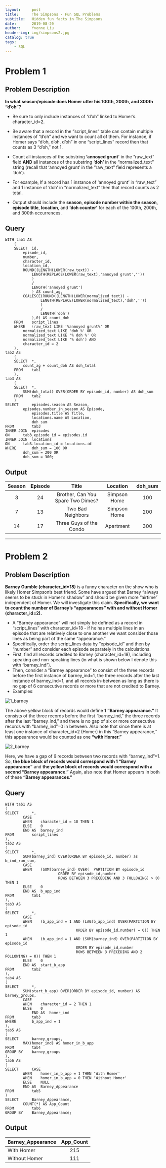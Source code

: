 ```yaml
---
layout:     post
title:      The Simpsons - Fun SQL Problems
subtitle:   Hidden fun facts in The Simpsons
date:       2019-08-20
author:     Yvonne Liu
header-img: img/simpsons2.jpg
catalog: true
tags:
    - SQL
---
```


# Problem 1

## Problem Description

**In what season/episode does Homer utter his 100th, 200th, and 300th “d’oh”?**  

* Be sure to only include instances of “d’oh” linked to Homer’s character_id=2.  

* Be aware that a record in the “script_lines” table can contain multiple instances of “d’oh” and we want to count all of them.  For instance, if Homer says “d’oh, d’oh, d’oh” in one “script_lines” record then that counts as 3 “d’oh,” not 1.  

* Count all instances of the substring **‘annoyed grunt’** in the “raw_text” field **AND** all instances of the substring **‘doh’** in the “normalized_text” string (recall that ‘annoyed grunt’ in the “raw_text” field represents a ‘doh’).  

* For example, If a record has 1 instance of ‘annoyed grunt’ in “raw_text” and 1 instance of ‘doh’ in “normalized_text” then that record counts as 2 total.  

* Output should include the **season**, **episode number within the season**, **episode title**, **location**, and **‘doh counter’** for each of the 100th, 200th, and 300th occurrences.

## Query

```
WITH tab1 AS
	(
	SELECT	id,
		episode_id,
		number, 
		character_id,
		location_id,
		ROUND((LENGTH(LOWER(raw_text)) - 
			LENGTH(REPLACE(LOWER(raw_text),'annoyed grunt',''))
			) 
			/ 
			LENGTH('annoyed grunt')        
			) AS count_ag,
		COALESCE(ROUND((LENGTH(LOWER(normalized_text)) - 
				LENGTH(REPLACE(LOWER(normalized_text),'doh',''))
				) 
				/ 
				LENGTH('doh')
			),0) AS count_doh
	FROM	script_lines
	WHERE	(raw_text LIKE '%annoyed grunt%' OR
		normalized_text LIKE 'doh %' OR
		normalized_text LIKE '% doh %' OR
		normalized_text LIKE '% doh') AND
		character_id = 2
	),
tab2 AS
	(		
	SELECT	*,
		count_ag + count_doh AS doh_total
	FROM	tab1
	),
tab3 AS
	(
	SELECT	*,
		SUM(doh_total) OVER(ORDER BY episode_id, number) AS doh_sum
	FROM	tab2
	)
SELECT		episodes.season AS Season,
		episodes.number_in_season AS Episode,
        	episodes.title AS Title,
        	locations.name AS Location,
        	doh_sum
FROM		tab3
INNER JOIN	episodes
ON		tab3.episode_id = episodes.id
INNER JOIN	locations
ON		tab3.location_id = locations.id
WHERE		doh_sum = 100 OR
		doh_sum = 200 OR
		doh_sum = 300;

```

## Output

| Season | Episode |                 Title                |   Location   | doh_sum  |
|:------:|:-------:|:------------------------------------:|:------------:|:--------:|	
| 3      |   24    |  Brother, Can You Spare Two Dimes?   | Simpson Home |    100   |
| 7      |   13    |          Two Bad Neighbors           | Simpson Home |    200   |
|14      |   17    |       Three Guys of the Condo        |  Apartment   |    300   |

***
# Problem 2

## Problem Description

**Barney Gumble (character_id=18)** is a funny character on the show who is likely Homer Simpson’s best friend.  Some have argued that Barney “always seems to be stuck in Homer’s shadow” and should be given more “airtime” independent of Homer.  We will investigate this claim.  **Specifically, we want to count the number of Barney’s “appearances” with and without Homer (character_id=2).**  

* A “Barney appearance” will not simply be defined as a record in “script_lines” with character_id=18 - if he has multiple lines in an episode that are relatively close to one another we want consider those lines as being part of the same “appearance.”  
* Specifically, order the script_lines data by “episode_id” and then by “number” and consider each episode separately in the calculations.  
* First, find all records credited to Barney (character_id=18), including speaking and non-speaking lines (in what is shown below I denote this with “barney_ind”).  
* Then, consider a “Barney appearance” to consist of the three records before the first instance of barney_ind=1, the three records after the last instance of barney_ind=1, and all records in-between as long as there is no gap of 6 consecutive records or more that are not credited to Barney.  
* Examples: 

![1_barney](https://user-images.githubusercontent.com/78829814/110739832-ca371200-81e6-11eb-9e82-18f612f1a8f6.jpg)


The above yellow block of records would define **1 “Barney appearance.”**  It consists of the three records before the first “barney_ind,” the three records after the last “barney_ind,” and there is no gap of six or more consecutive records with “barney_ind”=0 in between.  Also note that since there is at least one instance of character_id=2 (Homer) in this “Barney appearance,” this appearance would be counted as one **“with Homer.”** 


![2_barney](https://user-images.githubusercontent.com/78829814/110739620-63195d80-81e6-11eb-9ddf-28ce4de19bf1.jpg)

Here, we have a gap of 6 records between two records with “barney_ind”=1.  So, **the blue block of records would correspond with 1 “Barney appearance”** and **the yellow block of records would correspond with a second “Barney appearance.”**  Again, also note that Homer appears in both of these **“Barney appearances.”**

## Query

```
WITH tab1 AS
(
SELECT		*,
		CASE
		WHEN	character_id = 18 THEN 1
		ELSE 	0
		END AS 	barney_ind
FROM		script_lines
),
tab2 AS
(
SELECT		*,
		SUM(barney_ind) OVER(ORDER BY episode_id, number) as b_ind_run_sum,
		CASE
		WHEN	(SUM(barney_ind) OVER(	PARTITION BY episode_id 
						ORDER BY episode_id,number 
						ROWS BETWEEN 3 PRECEDING AND 3 FOLLOWING) > 0) THEN 1
		ELSE	0
		END AS 	b_app_ind
FROM		tab1
),
tab3 AS
(
SELECT		*,
		CASE
		WHEN	(b_app_ind = 1 AND (LAG(b_app_ind) OVER(PARTITION BY episode_id 
								ORDER BY episode_id,number) = 0)) THEN 1
		WHEN	(b_app_ind = 1 AND (SUM(barney_ind) OVER(PARTITION BY episode_id 
								ORDER BY episode_id,number 
								ROWS BETWEEN 3 PRECEDING AND 2 FOLLOWING) = 0)) THEN 1
		ELSE 	0
		END AS 	start_b_app
FROM		tab2
),
tab4 AS
(
SELECT 		*,
		SUM(start_b_app) OVER(ORDER BY episode_id, number) AS barney_groups,
		CASE
		WHEN	character_id = 2 THEN 1
		ELSE 	0
        	END AS 	homer_ind
FROM		tab3
WHERE		b_app_ind = 1
),
tab5 AS
(
SELECT		barney_groups,
		MAX(homer_ind) AS homer_in_b_app
FROM		tab4
GROUP BY 	barney_groups
),
tab6 AS
(
SELECT		CASE
		WHEN 	homer_in_b_app = 1 THEN 'With Homer'
		WHEN 	homer_in_b_app = 0 THEN 'Without Homer'
		ELSE 	NULL
		END AS 	Barney_Appearance
FROM		tab5
)
SELECT		Barney_Appearance,
		COUNT(*) AS App_Count
FROM		tab6
GROUP BY 	Barney_Appearance;
```

## Output

| Barney_Appearance | App_Count |	
|:----------------- |:---------:|	
| With Homer        |    215    |	
| Without Homer     |    111    |

